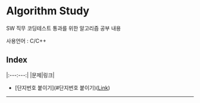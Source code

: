 # Algorithm Study

SW 직무 코딩테스트 통과를 위한 알고리즘 공부 내용

사용언어 : C/C++


## Index
|:---:---:|
|문제|링크|

- [단지번호 붙이기](#단지번호 붙이기)([Link](https://www.acmicpc.net/problem/2667)) 

---
## 
